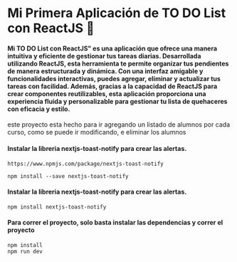 # Mi Primera Aplicación de TO DO List con ReactJS 🚀

#### Mi TO DO List con ReactJS" es una aplicación que ofrece una manera intuitiva y eficiente de gestionar tus tareas diarias. Desarrollada utilizando ReactJS, esta herramienta te permite organizar tus pendientes de manera estructurada y dinámica. Con una interfaz amigable y funcionalidades interactivas, puedes agregar, eliminar y actualizar tus tareas con facilidad. Además, gracias a la capacidad de ReactJS para crear componentes reutilizables, esta aplicación proporciona una experiencia fluida y personalizable para gestionar tu lista de quehaceres con eficacia y estilo.

este proyecto esta hecho para ir agregando un listado de alumnos por cada curso, como se puede ir modificando, e eliminar los alumnos

#### Instalar la libreria nextjs-toast-notify para crear las alertas.
    https://www.npmjs.com/package/nextjs-toast-notify

    npm install --save nextjs-toast-notify

#### Instalar la libreria nextjs-toast-notify para crear las alertas.

    npm install nextjs-toast-notify

#### Para correr el proyecto, solo basta instalar las dependencias y correr el proyecto

    npm install
    npm run dev


